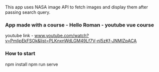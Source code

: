 This app uses NASA image API to fetch images and display them after passing search query.

### App made with a course - Hello Roman - youtube vue course

youtube link - www.youtube.com/watch?v=PmlipEkFSOk&list=PLKnxnWdLGM49Lf7V-nl5zKf-JNMlZpACA

### How to start

npm install
npm run serve